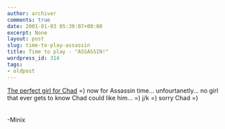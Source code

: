```yaml
---
author: archiver
comments: true
date: 2001-01-03 05:39:07+00:00
excerpt: None
layout: post
slug: time-to-play-assassin
title: Time to play - "ASSASSIN!"
wordpress_id: 314
tags:
- oldpost
---
```


<a href = "http://www.amihotornot.com/r/?eid=NUEMN8&key=CBS">The perfect girl for Chad</a> =)  now for Assassin time... unfourtanetly... no girl that ever gets to know Chad could like him... =)  j/k =)  sorry Chad =)<br /><br /><br />-Minix